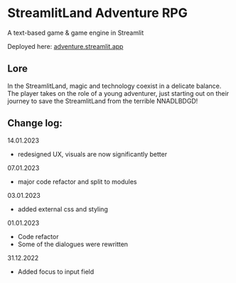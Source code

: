 # StreamlitLand Adventure RPG 

A text-based game & game engine in Streamlit

Deployed here: [adventure.streamlit.app](https://adventure.streamlit.app)

## Lore

In the StreamlitLand, magic and technology coexist in a delicate balance. The player takes on the role of a young adventurer, just starting out on their journey to save the StreamlitLand from the terrible NNADLBDGD!

## Change log:

14.01.2023
- redesigned UX, visuals are now significantly better

07.01.2023
- major code refactor and split to modules

03.01.2023
- added external css and styling

01.01.2023
- Code refactor 
- Some of the dialogues were rewritten

31.12.2022
- Added focus to input field
